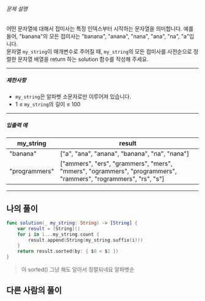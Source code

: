 
###### 문제 설명

어떤 문자열에 대해서 접미사는 특정 인덱스부터 시작하는 문자열을 의미합니다. 예를 들어, "banana"의 모든 접미사는 "banana", "anana", "nana", "ana", "na", "a"입니다.  
문자열 `my_string`이 매개변수로 주어질 때, `my_string`의 모든 접미사를 사전순으로 정렬한 문자열 배열을 return 하는 solution 함수를 작성해 주세요.

---

##### 제한사항

- `my_string`은 알파벳 소문자로만 이루어져 있습니다.
- 1 ≤ `my_string`의 길이 ≤ 100

---

##### 입출력 예

|my_string|result|
|---|---|
|"banana"|["a", "ana", "anana", "banana", "na", "nana"]|
|"programmers"|["ammers", "ers", "grammers", "mers", "mmers", "ogrammers", "programmers", "rammers", "rogrammers", "rs", "s"]|


___

## 나의 풀이

```swift
func solution(_ my_string: String) -> [String] {
	var result = [String]()
	for i in 1...my_string.count {
		result.append(String(my_string.suffix(i)))
	}
    return result.sorted(by: { $0 < $1 })
}
```

> 아 sorted() 그냥 해도 알아서 정렬되네요 알파벳순


## 다른 사람의 풀이

